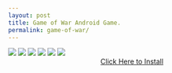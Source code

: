 ```yaml
---
layout: post
title: Game of War Android Game.
permalink: game-of-war/
---
```


<img class="img-responsive" src="https://lh4.ggpht.com/OCsic8vl7A9_pDZgwAk8_W3JJHUM7uruDbgDPekwJuFEj0O60R_317N9tISpSFYAwVU=h900-rw">
<img class="img-responsive" src="https://lh3.ggpht.com/ZlCs1iRLZ0EilVlVj3C1B8HADjfvIWhCFpygTEoBq4QTJnSW0dLDhAh1GnD3HQzGjjA=h900-rw">
<img class="img-responsive" src="https://lh5.ggpht.com/DGxyYgyEANNmIO8fihPVobfJyrSVnm27oACfEpqQAn3b7HnO2iNON7cX7ulM10eIDxpq=h900-rw">
<img class="img-responsive" src="https://lh4.ggpht.com/sTTe6_OyIZkJLeX5PadmRffCyNRaWGlWtAL_5KbYFvSn4dx6f-fwgy3-uh6XilZAAg=h900-rw">
<img class="img-responsive" src="https://lh6.ggpht.com/iZlgdeyvwoABNZ5FeqQev6FFgFYueadZU-9LNAQFbaq1BRKFQYJvfpEVNibmK__cEDo=h900-rw">
<img class="img-responsive" src="https://lh3.ggpht.com/KscdYthKAe7nVt9FNNOCR5U84ug9zEOMT8ZkkiDTiB98D9-R5cJKYZFZQHfiJ6WNorU=h900-rw">

<center><a class="btn btn-primary btn-lg" href="http://trkur2.com/204173/22140" role="button">Click Here to Install</a></center>
